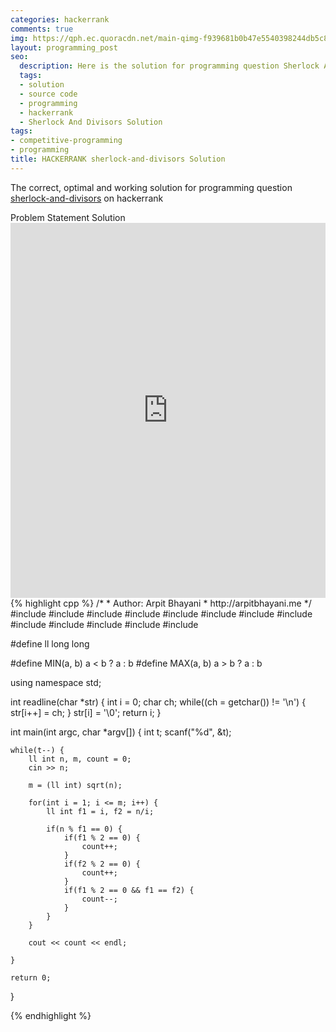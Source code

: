 ```yaml
---
categories: hackerrank
comments: true
img: https://qph.ec.quoracdn.net/main-qimg-f939681b0b47e5540398244db5c8966f?convert_to_webp=true
layout: programming_post
seo:
  description: Here is the solution for programming question Sherlock And Divisors on hackerrank
  tags:
  - solution
  - source code
  - programming
  - hackerrank
  - Sherlock And Divisors Solution
tags:
- competitive-programming
- programming
title: HACKERRANK sherlock-and-divisors Solution
---
```

The correct, optimal and working solution for programming question [sherlock-and-divisors](https://www.hackerrank.com/challenges/sherlock-and-divisors) on hackerrank

<div class="ui secondary pointing large menu">
  <a class="grey item" data-tab="problem-statement">
    Problem Statement
  </a>
  <a class="active item grey" data-tab="solution">
    Solution
  </a>
</div>
<div class="ui bottom attached tab" data-tab="problem-statement">
    <iframe src="https://www.hackerrank.com/challenges/sherlock-and-divisors" width="100%" height="600px" style="overflow: scroll; border: none;"></iframe>
</div>
<div class="ui bottom attached active tab" data-tab="solution">
{% highlight cpp %}
/*
 *  Author: Arpit Bhayani
 *  http://arpitbhayani.me
 */
#include <cmath>
#include <cstdio>
#include <cstdlib>
#include <climits>
#include <deque>
#include <iostream>
#include <list>
#include <limits>
#include <map>
#include <queue>
#include <set>
#include <stack>
#include <vector>

#define ll long long

#define MIN(a, b) a < b ? a : b
#define MAX(a, b) a > b ? a : b

using namespace std;

int readline(char *str) {
    int i = 0;
    char ch;
    while((ch = getchar()) != '\n') {
        str[i++] = ch;
    }
    str[i] = '\0';
    return i;
}

int main(int argc, char *argv[]) {
    int t;
    scanf("%d", &t);

    while(t--) {
        ll int n, m, count = 0;
        cin >> n;

        m = (ll int) sqrt(n);

        for(int i = 1; i <= m; i++) {
            ll int f1 = i, f2 = n/i;

            if(n % f1 == 0) {
                if(f1 % 2 == 0) {
                    count++;
                }
                if(f2 % 2 == 0) {
                    count++;
                }
                if(f1 % 2 == 0 && f1 == f2) {
                    count--;
                }
            }
        }

        cout << count << endl;

    }

    return 0;
}

{% endhighlight %}
</div>
